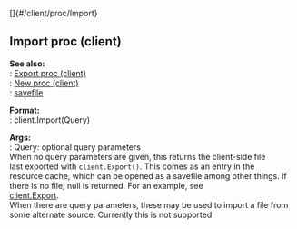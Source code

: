 []{#/client/proc/Import}    
## Import proc (client)    
**See also:**    
:   [Export proc (client)](/ref/client/proc/Export.md)    
:   [New proc (client)](/ref/client/proc/New.md)    
:   [savefile](/ref/savefile.md)    
<!-- -->    
**Format:**    
:   client.Import(Query)    
<!-- -->    
**Args:**    
:   Query: optional query parameters    
When no query parameters are given, this returns the client-side file    
last exported with `client.Export()`. This comes as an entry in the    
resource cache, which can be opened as a savefile among other things. If    
there is no file, null is returned. For an example, see    
[client.Export](/ref/client/proc/Export.md).    
When there are query parameters, these may be used to import a file from    
some alternate source. Currently this is not supported.  